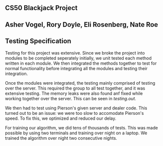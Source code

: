## CS50 Blackjack Project
## Asher Vogel, Rory Doyle, Eli Rosenberg, Nate Roe
## Testing Specification

Testing for this project was extensive. Since we broke the project into modules to be completed seperately initially, we unit tested each method written in each module. We then integrated the methods together to test for normal functionality before integrating all the modules and testing their integration. 

Once the modules were integrated, the testing mainly comprised of testing over the server. This required the group to all test together, and it was extensive testing. The memory leaks were also found anf fixed while working together over the server. This can be seen in *testing.out*. 

We then had to test using Pierson's given server and dealer code. This turned out to be an issue: we were too slow to accomodate Pierson's speed. To fix this, we optimized and reduced our delay. 

For training our algorithm, we did tens of thousands of tests. This was made possible by using two terminals and training over night on a laptop. We trained the algorithm over night two consecutive nights. 